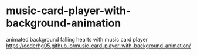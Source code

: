 # music-card-player-with-background-animation
animated background falling hearts with music card player
https://coderhg05.github.io/music-card-player-with-background-animation/

